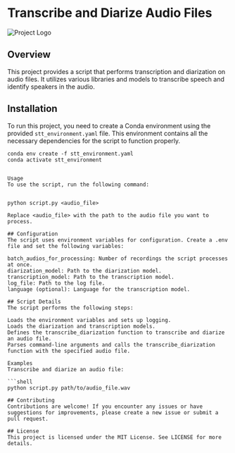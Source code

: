 # Transcribe and Diarize Audio Files

![Project Logo](/path/to/logo.png)

## Overview

This project provides a script that performs transcription and diarization on audio files. It utilizes various libraries and models to transcribe speech and identify speakers in the audio.

## Installation

To run this project, you need to create a Conda environment using the provided `stt_environment.yaml` file. This environment contains all the necessary dependencies for the script to function properly.

```shell
conda env create -f stt_environment.yaml
conda activate stt_environment


Usage
To use the script, run the following command:


python script.py <audio_file>

Replace <audio_file> with the path to the audio file you want to process.

## Configuration
The script uses environment variables for configuration. Create a .env file and set the following variables:

batch_audios_for_processing: Number of recordings the script processes at once.
diarization_model: Path to the diarization model.
transcription_model: Path to the transcription model.
log_file: Path to the log file.
language (optional): Language for the transcription model.

## Script Details
The script performs the following steps:

Loads the environment variables and sets up logging.
Loads the diarization and transcription models.
Defines the transcribe_diarization function to transcribe and diarize an audio file.
Parses command-line arguments and calls the transcribe_diarization function with the specified audio file.

Examples
Transcribe and diarize an audio file:

```shell
python script.py path/to/audio_file.wav

## Contributing
Contributions are welcome! If you encounter any issues or have suggestions for improvements, please create a new issue or submit a pull request.

## License
This project is licensed under the MIT License. See LICENSE for more details.
